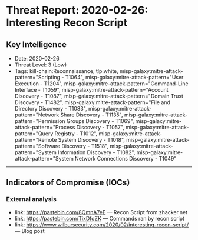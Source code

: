 # Threat Report: 2020-02-26: Interesting Recon Script


## Key Intelligence
* Date: 2020-02-26
* Threat Level: 3 (Low)
* Tags: kill-chain:Reconnaissance, tlp:white, misp-galaxy:mitre-attack-pattern="Scripting - T1064", misp-galaxy:mitre-attack-pattern="User Execution - T1204", misp-galaxy:mitre-attack-pattern="Command-Line Interface - T1059", misp-galaxy:mitre-attack-pattern="Account Discovery - T1087", misp-galaxy:mitre-attack-pattern="Domain Trust Discovery - T1482", misp-galaxy:mitre-attack-pattern="File and Directory Discovery - T1083", misp-galaxy:mitre-attack-pattern="Network Share Discovery - T1135", misp-galaxy:mitre-attack-pattern="Permission Groups Discovery - T1069", misp-galaxy:mitre-attack-pattern="Process Discovery - T1057", misp-galaxy:mitre-attack-pattern="Query Registry - T1012", misp-galaxy:mitre-attack-pattern="Remote System Discovery - T1018", misp-galaxy:mitre-attack-pattern="Software Discovery - T1518", misp-galaxy:mitre-attack-pattern="System Information Discovery - T1082", misp-galaxy:mitre-attack-pattern="System Network Connections Discovery - T1049"

---

## Indicators of Compromise (IOCs)
### External analysis
* link: https://pastebin.com/8QmnA7eE — Recon Script from zhacker.net
* link: https://pastebin.com/TixDfqZK — Commands ran by recon script
* link: https://www.wilbursecurity.com/2020/02/interesting-recon-script/ — Blog post

